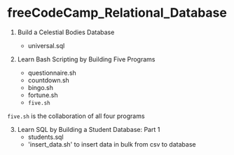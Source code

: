 # freeCodeCamp_Relational_Database

1. Build a Celestial Bodies Database

   - universal.sql

2. Learn Bash Scripting by Building Five Programs
   - questionnaire.sh
   - countdown.sh
   - bingo.sh
   - fortune.sh
   - `five.sh`

`five.sh` is the collaboration of all four programs

3. Learn SQL by Building a Student Database: Part 1
   - students.sql
   - 'insert_data.sh' to insert data in bulk from csv to database
